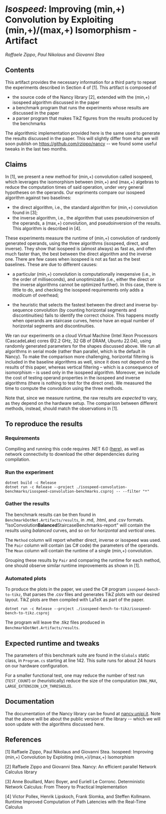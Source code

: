 # *Isospeed*: Improving (min,+) Convolution by Exploiting (min,+)/(max,+) Isomorphism - **Artifact**
*Raffaele Zippo*, *Paul Nikolaus* and *Giovanni Stea*

## Contents

This artifact provides the necessary information for a third party to repeat the experiments described in Section 4 of [1].
This artifact is composed of 

* the source code of the Nancy library [2], extended with the (min,+) isospeed algorithm discussed in the paper
* a benchmark program that runs the experiments whose results are discussed in the paper
* a parser program that makes TikZ figures from the results produced by the benchmarks

The algorithmic implementation provided here is the same used to generate the results discussed in the paper.
This will slightly differ from what we will soon publish on https://github.com/rzippo/nancy -- we found some useful tweaks in the last two months.

## Claims

In [1], we present a new method for (min,+) convolution called isospeed, which leverages the isomorphism between (min,+) and (max,+) algebras to reduce the computation times of said operation, under very general hypotheses on the operands. 
Our expriments compare our isospeed algorithm against two baselines:

* the direct algorithm, i.e., the standard algorithm for (min,+) convolution found in [3];
* the inverse algorithm, i.e., the algorithm that uses pseudoinversion of the operands, a (max,+) convolution, and pseudoinversion of the results. This algorithm is described in [4].

These experiments measure the runtime of (min,+) convolution of randomly generated operands, using the three algorithms (isospeed, direct, and inverse). 
They show that isospeed is (almost always) as fast as, and often much faster than, the best between the direct algorithm and the inverse one. 
There are few cases when isospeed is not as fast as the best baselines. These are due to different causes:

* a particular (min,+) convolution is computationally inexpensive (i.e., in the order of milliseconds), and unoptimizable (i.e., either the direct or the inverse algorithms cannot be optimized further). 
In this case, there is little to do, and checking the isospeed requirements only adds a modicum of overhead;

* the heuristic that selects the fastest between the direct and inverse by-sequence convolution (by counting horizontal segments and discontinuities) fails to identify the correct choice. 
This happens mostly when operands are staircase curves, hence have an equal number of horizontal segments and discontinuities. 

We ran our experiments on a cloud Virtual Machine (Intel Xeon Processors (CascadeLake) cores @2.2 GHz, 32 GB of DRAM, Ubuntu 22.04), using randomly generated parameters for the shapes discussed above. 
We run all algorithms in serial mode (rather than parallel, which is the default in Nancy). 
To make the comparison more challenging, horizontal filtering is included in the baseline algorithms as well, since it does not depend on the results of this paper, whereas vertical filtering – which is a consequence of isomorphism – is used only in the isospeed algorithm. 
Moreover, we include the cost of testing operand properties in the isospeed and inverse algorithms (there is nothing to test for the direct one). 
We measured the time to compute the convolution using the three methods.

Note that, since we measure runtime, the raw results are *expected* to vary, as they depend on the hardware setup.
The comparison between different methods, instead, should match the observations in [1].

## To reproduce the results

### Requirements

Compiling and running this code requires .NET 6.0 ([here](https://dotnet.microsoft.com/en-us/download)), as well as network connectivity to download the other dependencies during compilation.

### Run the experiment

```
dotnet build -c Release
dotnet run -c Release --project ./isospeed-convolution-benchmarks/isospeed-convolution-benchmarks.csproj -- --filter "*"
```

### Gather the results

The benchmark results can be then found in `BenchmarkDotNet.Artifacts/results`, in .md, .html, and .csv formats.
"IsoConvolution**Balanced**StaircaseBenchmarks-report" will contain the results using *balanced* curves, and so on for *horizontal* and *vertical* ones.

The `Method` column will report whether direct, inverse or isospeed was used.
The `Pair` column will contain (as C# code) the parameters of the operands.
The `Mean` column will contain the runtime of a single (min,+) convolution.

Grouping these results by `Pair` and comparing the runtime for each method, one should observe similar runtime improvements as shown in [1].

### Automated plots

To produce the plots in the paper, we used the C# program `isospeed-bench-to-tikz`, that parses the .csv files and generates TikZ plots with our desired layout.
TikZ plots are then compiled with LaTeX as part of the paper.

```
dotnet run -c Release --project ./isospeed-bench-to-tikz/isospeed-bench-to-tikz.csproj
```

The program will leave the .tikz files produced in `BenchmarkDotNet.Artifacts/results`.

## Expected runtime and tweaks

The parameters of this benchmark suite are found in the `Globals` static class, in `Program.cs` starting at line 142.
This suite runs for about 24 hours on our hardware configuration.

For a smaller functional test, one may reduce the number of test run (`TEST_COUNT`) or (heuristically) reduce the size of the computation (`RNG_MAX`, `LARGE_EXTENSION_LCM_THRESHOLD`).

## Documentation

The documentation of the Nancy library can be found at [nancy.unipi.it](https://nancy.unipi.it).
Note that the above will be about the public version of the library -- which we will soon update with the algorithms discussed here.

## References

[1] Raffaele Zippo, Paul Nikolaus and Giovanni Stea. Isospeed: Improving (min,+) Convolution by Exploiting (min,+)/(max,+) Isomorphism

[2] Raffaele Zippo and Giovanni Stea. Nancy: An efficient parallel Network Calculus library

[3] Anne Bouillard, Marc Boyer, and Euriell Le Corronc. Deterministic Network Calculus: From Theory to Practical Implementation

[4] Victor Pollex, Henrik Lipskoch, Frank Slomka, and Steffen Kollmann. Runtime Improved Computation of Path Latencies with the Real-Time Calculus